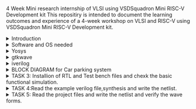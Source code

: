 4 Week Mini  research internship of VLSI using VSDSquadron Mini RISC-V Development kit
This repositiry is intended to document the learning outcomes and experience of a 4-week workshop on VLSI and RISC-V using VSDSquadron Mini RISC-V Development kit.

<details>
<summary>Introduction</summary>
<br>
Install required softwares for the program.Alloted space of 100 GB and 8 TB for Virtual machine and connected the ubuntu disc file with it. 
</details>

<details>
<summary> Software and OS needed</summary>
<br>
Ubuntu, Oracle Virtual Machine and packages needed are Yosys,gtkwave,iverilog,OpenSTA,Magic
</details>

<details>
  <summary> Yosys </summary>
  
  Installed all required Softwares for the project.
  <br>
  ![yosys](https://github.com/akhilgwoda2003/README/assets/146440570/99e80222-e1d9-4429-b51e-aaa3c5851363)


</details>

<details>
  <summary>  gtkwave </summary>
  <code>sudo apt-get install gtkwave</code>
  
  gtkwave has also been installed using when insatlling the git file of VSD Open source EDA tools
  <br>
  ![gtkwave](https://github.com/akhilgwoda2003/README/assets/146440570/b320bb26-5d6e-4e9f-94fa-16e9d5c2cfd7)

</details>

<details>
  <summary> iverilog </summary>
<code>sudo apt-get install iverilog</code>
  
  Iverilog is been installed
  <br>
  ![iverilog](https://github.com/akhilgwoda2003/README/assets/146440570/9c0f651b-0c50-4b40-941d-7b4816df491d)

</details>

<details>
  <summary> BLOCK DIAGRAM for Car parking system </summary>

 car parking system
  <br>
 ![block diagram](https://github.com/KumarKarthikeya/VLSI-VSD/assets/72381320/d6b9dbce-a84f-4767-beda-345a00c2d676)


</details>

<details>
  <summary> TASK 3: Installion of RTL and Test bench files and chexk the basic functional simulation. </summary>

  RTL and TB files
  <br>
![WhatsApp Image 2024-04-18 at 9 20 16 PM](https://github.com/akhilgwoda2003/README/assets/146440570/a19e9cbd-42fb-44b0-ad0d-51a9e1297a69)

  Basis of functional simulation
  <br>
  ![Screenshot from 2024-02-25 13-36-48](https://github.com/KumarKarthikeya/VLSI-VSD/assets/72381320/7d5ead33-1c86-4262-b9d3-6f503af320e0)

</details>

<details>
  <summary> TASK 4:Read the example verilog file,synthesis and write the netlist.  </summary>

  Invoking yosys inside verilog_code file:
  
  <code>yosys</code>
  <br>
  ![WhatsApp Image 2024-04-11 at 12 43 15 PM (2)](https://github.com/akhilgwoda2003/README/assets/146440570/e6d1eb2e-ec60-434f-8775-82bbaef7ea4e)


  Reading the Library:

  <code>read_liberty -lib /home/kumar123/sky130RTLDesignAndSynthesisWorkshop/lib/sky130_fd_sc_hd__tt_025C_1v80.lib</code>
  <br>
  ![read lib](https://github.com/KumarKarthikeya/VLSI-VSD/assets/72381320/06e8f261-67e4-4b90-a452-2cb12e2f8b44)

  Reading the Design:

  <code>read_verilog good_mux.v</code>
  <br>
  ![read verilog](https://github.com/KumarKarthikeya/VLSI-VSD/assets/72381320/30c76fdf-fdf5-4096-a4bd-e119ddaf82bd)

  Specifying the module that we are synthesizing:

  <code>synth -top good_mux</code>
  <br>
  ![synth](https://github.com/KumarKarthikeya/VLSI-VSD/assets/72381320/401752ce-8d5b-451f-b50b-346be328f5b4)

  To generate the netlist use abc liberty:

  <code>abc -liberty /home/kumar123/sky130RTLDesignAndSynthesisWorkshop/lib/sky130_fd_sc_hd__tt_025C_1v80.lib</code>
  <br>
  ![abc liberty](https://github.com/KumarKarthikeya/VLSI-VSD/assets/72381320/fc9fc79c-ac05-445e-ab89-547127a90ca5)

  To see the graphical version of the logic:

  <code>show</code>
  <br>
  ![show](https://github.com/KumarKarthikeya/VLSI-VSD/assets/72381320/17c7dc2d-cbc5-4b25-9182-7087d1d2f0f4)

  To write the netlist:

  <code>write_verilog good_mux_netlist.v</code>
  <br>
  ![write verilog](https://github.com/KumarKarthikeya/VLSI-VSD/assets/72381320/e2818095-8900-40ce-9e8c-758b6823e665)

  Using the switch '-noattr' to get the simplified version of netlist file:

  <code>write_verilog -noattr good_mux_netlist.v</code>
  <br>
  ![write verilog noattr](https://github.com/KumarKarthikeya/VLSI-VSD/assets/72381320/98236726-aeff-4243-a6bb-52a899ffdf0b)

  To open the netlist:

  <code>!gvim good_mux_netlist.v</code>
  <br>
  ![gvim](https://github.com/KumarKarthikeya/VLSI-VSD/assets/72381320/99c3eafe-2147-4070-8959-147d75b22bf4)

  ![gvim code](https://github.com/KumarKarthikeya/VLSI-VSD/assets/72381320/36b34545-5ce3-4788-831a-f8450153fd68)


</details>

<details>
  <summary> TASK 5: Read the project files and write the netlist and verify the wave forms. </summary>
Check the Gtkwave for the design

<code> iverilog iiitb_cps.v</code>
<code>./a.out</code>
<code>gtkwave iiitb_cps.vcd</code>
<br>
![gtkwave](https://github.com/KumarKarthikeya/VLSI-VSD/assets/72381320/91c7e561-947e-48f9-9c77-6e9d60f8e50a)

   To Generate the netlist extract the git code file of car parking system project
   
  <code> git clone https://github.com/ishan-desai64/iiitb_cps.git</code>
  <br>
  ![git cline](https://github.com/akhilgwoda2003/README/assets/146440570/e6d1eb2e-ec60-434f-8775-82bbaef7ea4e)

  Invoking yosys inside iiitb_cps file
  
<code>yosys</code>
<br>
![yosys real](https://github.com/KumarKarthikeya/VLSI-VSD/assets/72381320/9bde156a-1558-462d-879d-6e667e4c7501)

Reading the Library:

<code>read_liberty -lib /home/kumar123/iiitb_cps/lib/sky130_fd_sc_hd_tt_025C_ 1v80.lib</code>
<br>
![read lib real](https://github.com/KumarKarthikeya/VLSI-VSD/assets/72381320/40674605-992c-4594-b2be-9dd34df64d05)

Read verilog file:

<code>read_verilog iiitb_cps.v</code>
<br>
![read verilog real](https://github.com/KumarKarthikeya/VLSI-VSD/assets/72381320/7e51a141-cdd4-416f-812a-be4e05654e6c)

Synthesizing the project module:

<code>synth -top iiitb_cps</code>
<br>
![synth real](https://github.com/KumarKarthikeya/VLSI-VSD/assets/72381320/e3309e3a-f420-4b71-b0a3-507c51eaa55b)

Generate the netlist:

<code>abc -liberty /home/kumar123/iiitb_cps/lib/sky130_fd_sc_hd_tt_025C_1v80.lib</code>
<br>
![abc lib real](https://github.com/KumarKarthikeya/VLSI-VSD/assets/72381320/928219a8-95e1-4902-a113-99d4f422f6ad)

To write the netlist:

<code>write_verilog netlist.v</code>

Using the switch '-noattr' to get the simplified version of netlist file:

<code>write_verilog -noattr netlist.v</code>

To see graphical representation of the logic:
<code>show</code>
![show dot](https://github.com/KumarKarthikeya/VLSI-VSD/assets/72381320/ff7e6747-76f4-4ba3-8e59-d6a60df887c0)

To open the netlist:
<code>!gvim netlist.v</code>

Here is the clear view of circuit:

[output.pdf](https://github.com/KumarKarthikeya/VLSI-VSD/files/14545854/output.pdf)

Check the whether the netlist will match the design:
<code>iverilog ../iiitb_cps/verilog_model/primitives.v ../iiitb_cps/verilog_model/sky130_fd_sc_hd.v netlist.v iiitb_cps.v</code>

<code> ./a.out</code>

<code> gtkwave iiitb_cps.vcd</code>

Gtkwave of the netlist:
![gtk2](https://github.com/KumarKarthikeya/VLSI-VSD/assets/72381320/e3e5a93c-c1d4-4b1f-847e-4a6a68a79baa)



</details>

